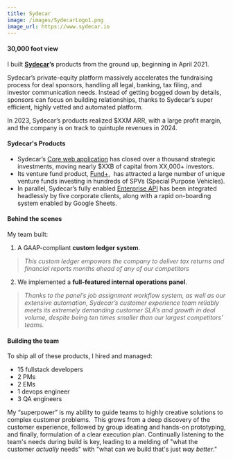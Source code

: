 ```yaml
---
title: Sydecar
image: /images/SydecarLogo1.png
image_url: https://www.sydecar.io
---
```


#### 30,000 foot view

I built **[Sydecar](https://www.sydecar.io/)’s** products from the ground up, beginning in April 2021. 

Sydecar’s private-equity platform massively accelerates the fundraising process for deal sponsors, handling all legal, banking, tax filing, and investor communication needs. Instead of getting bogged down by details, sponsors can focus on building relationships, thanks to Sydecar’s super efficient, highly vetted and automated platform.

In 2023, Sydecar’s products realized $XXM ARR, with a large profit margin, and the company is on track to quintuple revenues in 2024.

#### Sydecar's Products

- Sydecar’s [Core web application](https://www.sydecar.io/spv) has closed over a thousand strategic investments, moving nearly $XXB of capital from XX,000+ investors.
- Its venture fund product, [Fund+](https://www.sydecar.io/fund+),  has attracted a large number of unique venture funds investing in hundreds of SPVs (Special Purpose Vehicles).
- In parallel, Sydecar’s fully enabled [Enterprise API](http://api-docs.sydecar.io) has been integrated headlessly by five corporate clients, along with a rapid on-boarding system enabled by Google Sheets.

#### Behind the scenes

My team built:

1. A GAAP-compliant **custom ledger system**.
> _This custom ledger empowers the company to deliver tax returns and financial reports months ahead of any of our competitors_
2. We implemented a **full-featured internal operations panel**.
> _Thanks to the panel’s job assignment workflow system, as well as our extensive automation, Sydecar’s customer experience team reliably meets its extremely demanding customer SLA’s and growth in deal volume, despite being ten times smaller than our largest competitors’ teams._

#### Building the team

To ship all of these products, I hired and managed: 
* 15 fullstack developers
* 2 PMs 
* 2 EMs
* 1 devops engineer
* 3 QA engineers

My “superpower” is my ability to guide teams to highly creative
solutions to complex customer problems.  This grows from a deep
discovery of the customer experience, followed by group ideating and
hands-on prototyping, and finally, formulation of a clear execution
plan. Continually listening to the team's needs during build is key,
leading to a melding of "what the customer *actually* needs" with
"what can we build that's just *way* *better*."

